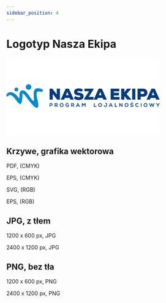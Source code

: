 ```yaml
---
sidebar_position: 4
---
```


# Logotyp Nasza Ekipa

![Logotyp Nasza Ekipa RGB](/img/nasza_ekipa_logo_RGB.png)

## Krzywe, grafika wektorowa

PDF, (CMYK)

EPS, (CMYK)

SVG, (RGB)

EPS, (RGB)

## JPG, z tłem

1200 x 600 px, JPG

2400 x 1200 px, JPG

## PNG, bez tła

1200 x 600 px, PNG

2400 x 1200 px, PNG